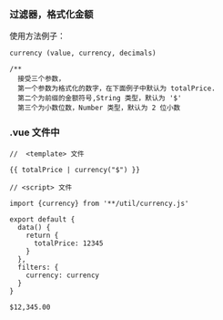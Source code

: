 ### 过滤器，格式化金额

使用方法例子：
```
currency (value, currency, decimals)

/**
  接受三个参数，
  第一个参数为格式化的数字，在下面例子中默认为 totalPrice.
  第二个为前缀的金额符号,String 类型，默认为 '$'
  第三个为小数位数，Number 类型，默认为 2 位小数
```
### .vue 文件中
```
//  <template> 文件

{{ totalPrice | currency("$") }}  
```
```
// <script> 文件

import {currency} from '**/util/currency.js'

export default {
  data() {
    return {
      totalPrice: 12345
    }
  },
  filters: {
    currency: currency
  }
}
```
```HTML
$12,345.00
```
